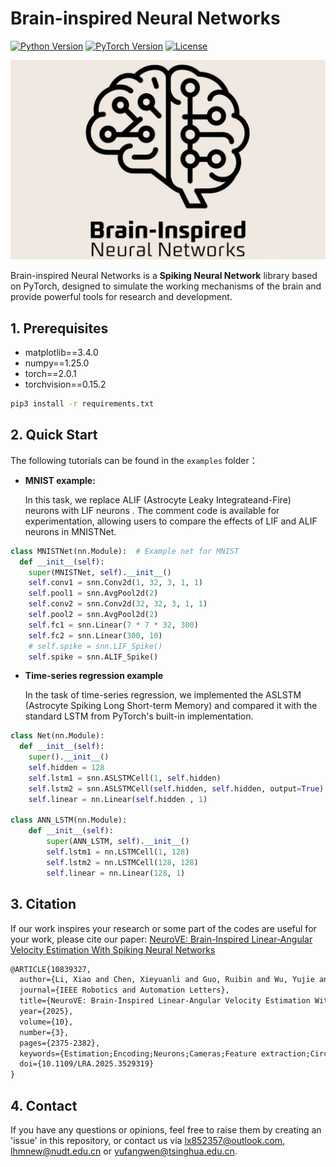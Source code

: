 # Brain-inspired Neural Networks

[![Python Version](https://img.shields.io/badge/python-3.8+-blue.svg)](https://www.python.org/)
[![PyTorch Version](https://img.shields.io/badge/pytorch-2.0+-blue.svg)](https://pytorch.org/)
[![License](https://img.shields.io/badge/license-MIT-green.svg)](LICENSE)

![](img/binn.svg)



Brain-inspired Neural Networks is a **Spiking Neural Network** library based on PyTorch, designed to simulate the working mechanisms of the brain and provide powerful tools for research and development.

## 1. Prerequisites

- matplotlib==3.4.0
- numpy==1.25.0
- torch==2.0.1
- torchvision==0.15.2

```bash
pip3 install -r requirements.txt
```

## 2. Quick Start

The following tutorials can be found in the `examples` folder：

- **MNIST example:**

  In this task, we replace ALIF (Astrocyte Leaky Integrateand-Fire) neurons with LIF neurons . The comment code is available for experimentation, allowing users to compare the effects of LIF and ALIF neurons in MNISTNet.

```python
class MNISTNet(nn.Module):  # Example net for MNIST
  def __init__(self):
    super(MNISTNet, self).__init__()
    self.conv1 = snn.Conv2d(1, 32, 3, 1, 1)
    self.pool1 = snn.AvgPool2d(2)
    self.conv2 = snn.Conv2d(32, 32, 3, 1, 1)
    self.pool2 = snn.AvgPool2d(2)
    self.fc1 = snn.Linear(7 * 7 * 32, 300)
    self.fc2 = snn.Linear(300, 10)
    # self.spike = snn.LIF_Spike()
    self.spike = snn.ALIF_Spike()
```

- **Time-series regression example**

  In the task of time-series regression, we implemented the ASLSTM (Astrocyte Spiking Long Short-term Memory) and compared it with the standard LSTM from PyTorch's built-in implementation. 

```python
class Net(nn.Module):
  def __init__(self):
    super().__init__()
    self.hidden = 128
    self.lstm1 = snn.ASLSTMCell(1, self.hidden)
    self.lstm2 = snn.ASLSTMCell(self.hidden, self.hidden, output=True)
    self.linear = nn.Linear(self.hidden , 1)
 
class ANN_LSTM(nn.Module):
    def __init__(self):
        super(ANN_LSTM, self).__init__()
        self.lstm1 = nn.LSTMCell(1, 128)
        self.lstm2 = nn.LSTMCell(128, 128)
        self.linear = nn.Linear(128, 1)
```



## 3. Citation

If our work inspires your research or some part of the codes are useful for your work, please cite our paper: [NeuroVE: Brain-Inspired Linear-Angular Velocity Estimation With Spiking Neural Networks](https://arxiv.org/html/2408.15663v1)

```latex
@ARTICLE{10839327,
  author={Li, Xiao and Chen, Xieyuanli and Guo, Ruibin and Wu, Yujie and Zhou, Zongtan and Yu, Fangwen and Lu, Huimin},
  journal={IEEE Robotics and Automation Letters}, 
  title={NeuroVE: Brain-Inspired Linear-Angular Velocity Estimation With Spiking Neural Networks}, 
  year={2025},
  volume={10},
  number={3},
  pages={2375-2382},
  keywords={Estimation;Encoding;Neurons;Cameras;Feature extraction;Circuits;Brain modeling;Membrane potentials;Numerical models;Integrated circuit modeling;Neurorobotics;bioinspired robot learning;SLAM},
  doi={10.1109/LRA.2025.3529319}
}
```



## 4. Contact

If you have any questions or opinions, feel free to raise them by creating an 'issue' in this repository, or contact us via lx852357@outlook.com, lhmnew@nudt.edu.cn or yufangwen@tsinghua.edu.cn.





